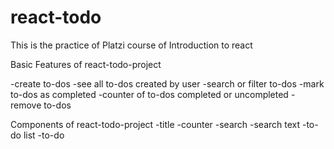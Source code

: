# react-todo
This is the practice of Platzi course of Introduction to react

Basic Features of react-todo-project

-create to-dos
-see all to-dos created by user
-search or filter to-dos
-mark to-dos as completed
-counter of to-dos completed or uncompleted
-remove to-dos

Components of react-todo-project
 -title
 -counter
 -search
 -search text
 -to-do list
 -to-do
